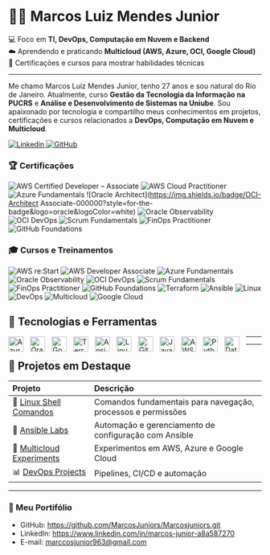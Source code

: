 # 👨‍💻 Marcos Luiz Mendes Junior

💻 Foco em **TI, DevOps, Computação em Nuvem e Backend**  
☁️ Aprendendo e praticando **Multicloud (AWS, Azure, OCI, Google Cloud)**  
🚀 Certificações e cursos para mostrar habilidades técnicas  

---

Me chamo Marcos Luiz Mendes Junior, tenho 27 anos e sou natural do Rio de Janeiro. Atualmente, curso **Gestão da Tecnologia da Informação na PUCRS** e **Análise e Desenvolvimento de Sistemas na Uniube**. Sou apaixonado por tecnologia e compartilho meus conhecimentos em projetos, certificações e cursos relacionados a **DevOps, Computação em Nuvem e Multicloud**.

<p align="left">
    <a href="https://www.linkedin.com/in/marcos-junior-a8a587270">
        <img 
            alt="Linkedin" 
            title="Conecte-se no LinkedIn" 
            src="https://custom-icon-badges.demolab.com/badge/LinkedIn-0077B5?style=for-the-badge&logo=linkedin&logoColor=white"
        />
    </a>
    <a href="https://github.com/MarcosJuniors/Marcosjuniors.git">
        <img 
            alt="GitHub" 
            title="Me siga no GitHub" 
            src="https://custom-icon-badges.demolab.com/badge/GitHub-181717?style=for-the-badge&logo=github&logoColor=white"
        />
    </a>
</p>

### 🏆 Certificações

<!-- Todas as cores agora são pretas para uniformidade -->

![AWS Certified Developer – Associate](https://img.shields.io/badge/AWS-Developer_Associate-000000?style=for-the-badge&logo=amazon-aws&logoColor=white)
![AWS Cloud Practitioner](https://img.shields.io/badge/AWS-Cloud_Practitioner-000000?style=for-the-badge&logo=amazon-aws&logoColor=white)
![Azure Fundamentals](https://img.shields.io/badge/Azure-Fundamentals-000000?style=for-the-badge&logo=microsoftazure&logoColor=white)
![Oracle Architect](https://img.shields.io/badge/OCI-Architect Associate-000000?style=for-the-badge&logo=oracle&logoColor=white)
![Oracle Observability](https://img.shields.io/badge/OCI-Observability_Professional-000000?style=for-the-badge&logo=oracle&logoColor=white)
![OCI DevOps](https://img.shields.io/badge/OCI-DevOps_Professional-000000?style=for-the-badge&logo=oracle&logoColor=white)
![Scrum Fundamentals](https://img.shields.io/badge/Scrum-Fundamentals-000000?style=for-the-badge&logo=scrumalliance&logoColor=white)
![FinOps Practitioner](https://img.shields.io/badge/FinOps-Practitioner-000000?style=for-the-badge&logo=finopsfoundation&logoColor=white)
![GitHub Foundations](https://img.shields.io/badge/GitHub-Foundations-000000?style=for-the-badge&logo=github&logoColor=white)



### 🎓 Cursos e Treinamentos

<!-- Todas as cores agora são pretas para uniformidade -->

![AWS re:Start](https://img.shields.io/badge/AWS-reStart-000000?style=for-the-badge&logo=amazon-aws&logoColor=white)
![AWS Developer Associate](https://img.shields.io/badge/AWS-Developer_Associate-000000?style=for-the-badge&logo=amazon-aws&logoColor=white)
![Azure Fundamentals](https://img.shields.io/badge/Azure-Fundamentals-000000?style=for-the-badge&logo=microsoftazure&logoColor=white)
![Oracle Observability](https://img.shields.io/badge/OCI-Observability_Professional-000000?style=for-the-badge&logo=oracle&logoColor=white)
![OCI DevOps](https://img.shields.io/badge/OCI-DevOps_Professional-000000?style=for-the-badge&logo=oracle&logoColor=white)
![Scrum Fundamentals](https://img.shields.io/badge/Scrum-Fundamentals-000000?style=for-the-badge&logo=scrumalliance&logoColor=white)
![FinOps Practitioner](https://img.shields.io/badge/FinOps-Practitioner-000000?style=for-the-badge&logo=finopsfoundation&logoColor=white)
![GitHub Foundations](https://img.shields.io/badge/GitHub-Foundations-000000?style=for-the-badge&logo=github&logoColor=white)
![Terraform](https://img.shields.io/badge/Terraform-Curso-000000?style=for-the-badge&logo=terraform&logoColor=white)
![Ansible](https://img.shields.io/badge/Ansible-Curso-000000?style=for-the-badge&logo=ansible&logoColor=white)
![Linux](https://img.shields.io/badge/Linux-Curso-000000?style=for-the-badge&logo=linux&logoColor=white)
![DevOps](https://img.shields.io/badge/DevOps-Curso-000000?style=for-the-badge&logo=devops&logoColor=white)
![Multicloud](https://img.shields.io/badge/Multicloud-Curso-000000?style=for-the-badge)
![Google Cloud](https://img.shields.io/badge/Google_Cloud-Curso-000000?style=for-the-badge&logo=googlecloud&logoColor=white)

##  🤖 Tecnologias e Ferramentas

<img align="left" alt="Azure" title="Azure" width="30px" style="padding-right: 10px;" src="https://cdn.jsdelivr.net/gh/devicons/devicon@latest/icons/azure/azure-original.svg" />
<img align="left" alt="Oracle" title="Oracle Cloud" width="30px" style="padding-right: 10px;" src="https://cdn.jsdelivr.net/gh/devicons/devicon@latest/icons/oracle/oracle-original.svg" />
<img align="left" alt="Google Cloud" title="Google Cloud" width="30px" style="padding-right: 10px;" src="https://cdn.jsdelivr.net/gh/devicons/devicon@latest/icons/googlecloud/googlecloud-original.svg" />
<img align="left" alt="Terraform" title="Terraform" width="30px" style="padding-right: 10px;" src="https://cdn.jsdelivr.net/gh/devicons/devicon@latest/icons/terraform/terraform-original.svg" />
<img align="left" alt="Ansible" title="Ansible" width="30px" style="padding-right: 10px;" src="https://cdn.jsdelivr.net/gh/devicons/devicon@latest/icons/ansible/ansible-original.svg" />
<img align="left" alt="Linux" title="Linux" width="30px" style="padding-right: 10px;" src="https://cdn.jsdelivr.net/gh/devicons/devicon@latest/icons/linux/linux-original.svg" />
<img align="left" alt="Git" title="Git" width="30px" style="padding-right: 10px;" src="https://cdn.jsdelivr.net/gh/devicons/devicon@latest/icons/git/git-original.svg" />
<img align="left" alt="JavaScript" title="JavaScript" width="30px" style="padding-right: 10px;" src="https://cdn.jsdelivr.net/gh/devicons/devicon@latest/icons/javascript/javascript-original.svg" />
<img align="left" alt="AWS" title="AWS" width="30px" style="padding-right: 10px;" src="https://tse3.mm.bing.net/th/id/OIP._xZJ5Q1N7TuZuCnfH77cJwHaHa?cb=12&rs=1&pid=ImgDetMain&o=7&rm=3" />
<img align="left" alt="Python" title="Python" width="30px" style="padding-right: 10px;" src="https://cdn.jsdelivr.net/gh/devicons/devicon@latest/icons/python/python-original.svg" />
<img align="left" alt="Datadog" title="Datadog" width="30px" style="padding-right: 10px;" src="https://cdn.jsdelivr.net/gh/devicons/devicon@latest/icons/datadog/datadog-original.svg" />




---




---

## 💼 Projetos em Destaque

| Projeto | Descrição |
|:--|:--|
| 🐧 [Linux Shell Comandos](https://github.com/MarcosJuniors/Guia-terminal-linux) | Comandos fundamentais para navegação, processos e permissões |
| 🐳 [Ansible Labs](https://github.com/SEU_USUARIO_AQUI/ansible-labs) | Automação e gerenciamento de configuração com Ansible |
| 🧠 [Multicloud Experiments](https://github.com/SEU_USUARIO_AQUI/multicloud-experiments) | Experimentos em AWS, Azure e Google Cloud |
| 📊 [DevOps Projects](https://github.com/SEU_USUARIO_AQUI/devops-projects) | Pipelines, CI/CD e automação |

---

### 🔗 Meu Portifólio

- GitHub: https://github.com/MarcosJuniors/Marcosjuniors.git 
- LinkedIn: https://www.linkedin.com/in/marcos-junior-a8a587270 
- E-mail: marccosjunior963@gmail.com
